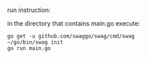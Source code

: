 run instruction:

in the directory that contains main.go execute:
```
go get -u github.com/swaggo/swag/cmd/swag
~/go/bin/swag init
go run main.go
```